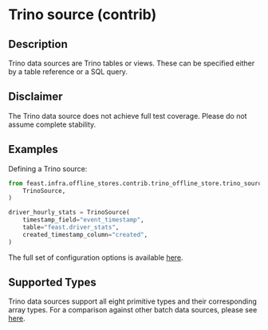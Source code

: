 # Trino source (contrib)

## Description

Trino data sources are Trino tables or views.
These can be specified either by a table reference or a SQL query.

## Disclaimer

The Trino data source does not achieve full test coverage.
Please do not assume complete stability.

## Examples

Defining a Trino source:

```python
from feast.infra.offline_stores.contrib.trino_offline_store.trino_source import (
    TrinoSource,
)

driver_hourly_stats = TrinoSource(
    timestamp_field="event_timestamp",
    table="feast.driver_stats",
    created_timestamp_column="created",
)
```

The full set of configuration options is available [here](https://rtd.feast.dev/en/master/#trino-source).

## Supported Types

Trino data sources support all eight primitive types and their corresponding array types.
For a comparison against other batch data sources, please see [here](overview.md#functionality-matrix).
